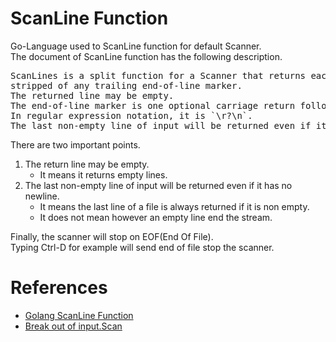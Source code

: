 # ScanLine Function
Go-Language used to ScanLine function for default Scanner.<br>
The document of ScanLine function has the following description.<br>
<pre>
ScanLines is a split function for a Scanner that returns each line of text,
stripped of any trailing end-of-line marker.
The returned line may be empty.
The end-of-line marker is one optional carriage return followed by one mandatory newline.
In regular expression notation, it is `\r?\n`.
The last non-empty line of input will be returned even if it has no newline.
</pre>

There are two important points.

1. The return line may be empty.
	* It means it returns empty lines.
2. The last non-empty line of input will be returned even if it has no newline.
	* It means the last line of a file is always returned if it is non empty.
	* It does not mean however an empty line end the stream.

	
Finally, the scanner will stop on EOF(End Of File).<br>
Typing Ctrl-D for example will send end of file stop the scanner.


# References
* [Golang ScanLine Function](https://golang.org/pkg/bufio/#ScanLines)
* [Break out of input.Scan](http://stackoverflow.com/questions/34481065/break-out-of-input-scan)